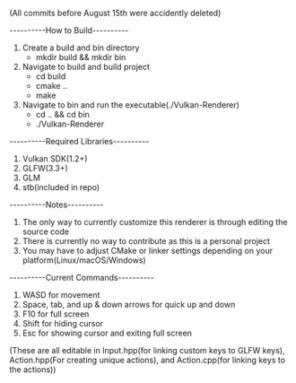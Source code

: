 
(All commits before August 15th were accidently deleted)

----------How to Build----------
1. Create a build and bin directory
    - mkdir build && mkdir bin
2. Navigate to build and build project
    - cd build
    - cmake ..
    - make
3. Navigate to bin and run the executable(./Vulkan-Renderer)
    - cd .. && cd bin
    - ./Vulkan-Renderer    

----------Required Libraries----------
1. Vulkan SDK(1.2+)
2. GLFW(3.3+)
3. GLM
3. stb(included in repo)

----------Notes----------
1. The only way to currently customize this renderer is through editing the source code
2. There is currently no way to contribute as this is a personal project
3. You may have to adjust CMake or linker settings depending on your platform(Linux/macOS/Windows)

----------Current Commands----------
1. WASD for movement
2. Space, tab, and up & down arrows for quick up and down
3. F10 for full screen
4. Shift for hiding cursor
5. Esc for showing cursor and exiting full screen


(These are all editable in Input.hpp(for linking custom keys to GLFW keys), Action.hpp(For creating unique actions), and Action.cpp(for linking keys to the actions))